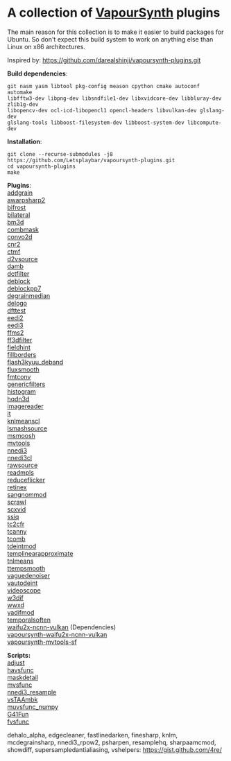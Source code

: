 A collection of [VapourSynth](https://github.com/vapoursynth/vapoursynth) plugins
===================================

The main reason for this collection is to make it easier to build packages for Ubuntu.
So don't expect this build system to work on anything else than Linux on x86 architectures.

Inspired by: https://github.com/darealshinji/vapoursynth-plugins.git

**Build dependencies**:<br>
```
git nasm yasm libtool pkg-config meason cpython cmake autoconf automake 
libfftw3-dev libpng-dev libsndfile1-dev libxvidcore-dev libbluray-dev zlib1g-dev
libopencv-dev ocl-icd-libopencl1 opencl-headers libvulkan-dev glslang-dev
glslang-tools libboost-filesystem-dev libboost-system-dev libcompute-dev  
```

**Installation**:
```
git clone --recurse-submodules -j8 https://github.com/Letsplaybar/vapoursynth-plugins.git
cd vapoursynth-plugins
make
```


**Plugins**:<br>
[addgrain](https://github.com/HomeOfVapourSynthEvolution/VapourSynth-AddGrain) <br>
[awarpsharp2](https://github.com/dubhater/vapoursynth-awarpsharp2) <br>
[bifrost](https://github.com/dubhater/vapoursynth-bifrost) <br>
[bilateral](https://github.com/HomeOfVapourSynthEvolution/VapourSynth-Bilateral) <br>
[bm3d](https://github.com/HomeOfVapourSynthEvolution/VapourSynth-BM3D) <br>
[combmask](https://github.com/chikuzen/CombMask) <br>
[convo2d](https://github.com/chikuzen/convo2d) <br>
[cnr2](https://github.com/dubhater/vapoursynth-cnr2) <br>
[ctmf](https://github.com/HomeOfVapourSynthEvolution/VapourSynth-CTMF) <br>
[d2vsource](https://github.com/dwbuiten/d2vsource) <br>
[damb](https://github.com/dubhater/vapoursynth-damb) <br>
[dctfilter](https://github.com/HomeOfVapourSynthEvolution/VapourSynth-DCTFilter) <br>
[deblock](https://github.com/HomeOfVapourSynthEvolution/VapourSynth-Deblock) <br>
[deblockpp7](https://github.com/HomeOfVapourSynthEvolution/VapourSynth-DeblockPP7) <br>
[degrainmedian](https://github.com/dubhater/vapoursynth-degrainmedian) <br>
[delogo](https://github.com/HomeOfVapourSynthEvolution/VapourSynth-DeLogo) <br>
[dfttest](https://github.com/HomeOfVapourSynthEvolution/VapourSynth-DFTTest) <br>
[eedi2](https://github.com/HomeOfVapourSynthEvolution/VapourSynth-EEDI2) <br>
[eedi3](https://github.com/HomeOfVapourSynthEvolution/VapourSynth-EEDI3) <br>
[ffms2](https://github.com/FFMS/ffms2) <br>
[ff3dfilter](https://github.com/myrsloik/VapourSynth-FFT3DFilter) <br>
[fieldhint](https://github.com/dubhater/vapoursynth-fieldhint) <br>
[fillborders](https://github.com/dubhater/vapoursynth-fillborders) <br>
[flash3kyuu_deband](https://github.com/SAPikachu/flash3kyuu_deband) <br>
[fluxsmooth](https://github.com/dubhater/vapoursynth-fluxsmooth) <br>
[fmtconv](https://github.com/EleonoreMizo/fmtconv) <br>
[genericfilters](https://github.com/myrsloik/GenericFilters) <br>
[histogram](https://github.com/dubhater/vapoursynth-histogram) <br>
[hqdn3d](https://github.com/Hinterwaeldlers/vapoursynth-hqdn3d) <br>
[imagereader](https://github.com/chikuzen/vsimagereader) <br>
[it](https://github.com/HomeOfVapourSynthEvolution/VapourSynth-IT) <br>
[knlmeanscl](https://github.com/Khanattila/KNLMeansCL) <br>
[lsmashsource](https://github.com/VFR-maniac/L-SMASH-Works) <br>
[msmoosh](https://github.com/dubhater/vapoursynth-msmoosh) <br>
[mvtools](https://github.com/dubhater/vapoursynth-mvtools) <br>
[nnedi3](https://github.com/dubhater/vapoursynth-nnedi3) <br>
[nnedi3cl](https://github.com/HomeOfVapourSynthEvolution/VapourSynth-NNEDI3CL) <br>
[rawsource](https://github.com/chikuzen/vsrawsource) <br>
[readmpls](https://github.com/HomeOfVapourSynthEvolution/VapourSynth-ReadMpls) <br>
[reduceflicker](https://github.com/VFR-maniac/VapourSynth-ReduceFlicker) <br>
[retinex](https://github.com/HomeOfVapourSynthEvolution/VapourSynth-Retinex) <br>
[sangnommod](https://github.com/HomeOfVapourSynthEvolution/VapourSynth-SangNomMod) <br>
[scrawl](https://github.com/dubhater/vapoursynth-scrawl) <br>
[scxvid](https://github.com/dubhater/vapoursynth-scxvid) <br>
[ssiq](https://github.com/dubhater/vapoursynth-ssiq) <br>
[tc2cfr](https://github.com/gnaggnoyil/tc2cfr) <br>
[tcanny](https://github.com/HomeOfVapourSynthEvolution/VapourSynth-TCanny) <br>
[tcomb](https://github.com/dubhater/vapoursynth-tcomb) <br>
[tdeintmod](https://github.com/HomeOfVapourSynthEvolution/VapourSynth-TDeintMod) <br>
[templinearapproximate](https://bitbucket.org/mystery_keeper/templinearapproximate-vapoursynth) <br>
[tnlmeans](https://github.com/VFR-maniac/VapourSynth-TNLMeans) <br>
[ttempsmooth](https://github.com/HomeOfVapourSynthEvolution/VapourSynth-TTempSmooth) <br>
[vaguedenoiser](https://github.com/HomeOfVapourSynthEvolution/VapourSynth-VagueDenoiser) <br>
[vautodeint](https://github.com/gnaggnoyil/VAutoDeint) <br>
[videoscope](https://github.com/dubhater/vapoursynth-videoscope) <br>
[w3dif](https://github.com/HomeOfVapourSynthEvolution/VapourSynth-W3FDIF) <br>
[wwxd](https://github.com/dubhater/vapoursynth-wwxd) <br>
[yadifmod](https://github.com/HomeOfVapourSynthEvolution/VapourSynth-Yadifmod) <br>
[temporalsoften](https://github.com/dubhater/vapoursynth-temporalsoften) <br>
[waifu2x-ncnn-vulkan](https://github.com/nihui/waifu2x-ncnn-vulkan.git) (Dependencies) <br>
[vapoursynth-waifu2x-ncnn-vulkan](https://github.com/Nlzy/vapoursynth-waifu2x-ncnn-vulkan.git) <br>
[vapoursynth-mvtools-sf](https://github.com/IFeelBloated/vapoursynth-mvtools-sf) <br>

**Scripts:**<br>
[adjust](https://github.com/dubhater/vapoursynth-adjust) <br>
[havsfunc](https://github.com/HomeOfVapourSynthEvolution/havsfunc) <br>
[maskdetail](https://github.com/MonoS/VS-MaskDetail) <br>
[mvsfunc](https://github.com/HomeOfVapourSynthEvolution/mvsfunc) <br>
[nnedi3_resample](https://github.com/mawen1250/VapourSynth-script) <br>
[vsTAAmbk](https://github.com/HomeOfVapourSynthEvolution/vsTAAmbk) <br>
[muvsfunc_numpy](https://github.com/WolframRhodium/muvsfunc) <br>
[G41Fun](https://github.com/groucho86/G41Fun) <br>
[fvsfunc](https://github.com/Irrational-Encoding-Wizardry/fvsfunc) <br>

dehalo_alpha, edgecleaner, fastlinedarken, finesharp, knlm, mcdegrainsharp, nnedi3_rpow2,
psharpen, resamplehq, sharpaamcmod, showdiff, supersampledantialiasing, vshelpers:
https://gist.github.com/4re/
